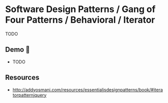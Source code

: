 # Software Design Patterns / Gang of Four Patterns / Behavioral / Iterator

TODO

## Demo 🎉

* TODO

## Resources

* <http://addyosmani.com/resources/essentialjsdesignpatterns/book/#iteratorpatternjquery>
